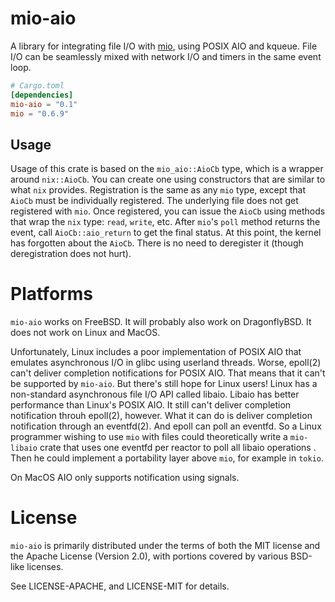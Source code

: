 # mio-aio

A library for integrating file I/O with [mio], using POSIX AIO and kqueue.
File I/O can be seamlessly mixed with network I/O and timers in the same event
loop.

[mio]: https://github.com/carllerche/mio

```toml
# Cargo.toml
[dependencies]
mio-aio = "0.1"
mio = "0.6.9"
```

## Usage

Usage of this crate is based on the `mio_aio::AioCb` type, which is a wrapper
around `nix::AioCb`.  You can create one using constructors that are similar to
what `nix` provides.  Registration is the same as any `mio` type, except that
`AioCb` must be individually registered.  The underlying file does not get
registered with `mio`.  Once registered, you can issue the `AioCb` using
methods that wrap the `nix` type: `read`, `write`, etc.  After `mio`'s `poll`
method returns the event, call `AioCb::aio_return` to get the final status.  At
this point, the kernel has forgotten about the `AioCb`.  There is no need to
deregister it (though deregistration does not hurt).


# Platforms

`mio-aio` works on FreeBSD.  It will probably also work on DragonflyBSD.
It does not work on Linux and MacOS.

Unfortunately, Linux includes a poor implementation of POSIX AIO that emulates
asynchronous I/O in glibc using userland threads.  Worse, epoll(2) can't
deliver completion notifications for POSIX AIO.  That means that it can't be
supported by `mio-aio`.  But there's still hope for Linux users!  Linux has a
non-standard asynchronous file I/O API called libaio.  Libaio has better
performance than Linux's POSIX AIO.  It still can't deliver completion
notification throuh epoll(2), however.  What it can do is deliver completion
notification through an eventfd(2).  And epoll can poll an eventfd.  So a Linux
programmer wishing to use `mio` with files could theoretically write a
`mio-libaio` crate that uses one eventfd per reactor to poll all libaio
operations .  Then he could implement a portability layer above `mio`, for
example in `tokio`.

On MacOS AIO only supports notification using signals.

# License

`mio-aio` is primarily distributed under the terms of both the MIT license and
the Apache License (Version 2.0), with portions covered by various BSD-like
licenses.

See LICENSE-APACHE, and LICENSE-MIT for details.
